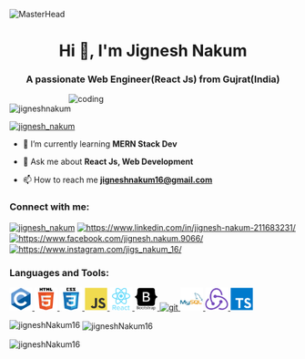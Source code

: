 ![MasterHead](https://miro.medium.com/v2/resize:fit:1400/format:webp/1*Xuz5OGdQSUKEB8BjNb59cg.jpeg)

<h1 align="center">Hi 👋, I'm Jignesh Nakum</h1>
<h3 align="center">A passionate Web Engineer(React Js) from Gujrat(India)</h3>
<!-- <img align="right" alt="coding" width="400" src="https://camo.githubusercontent.com/cae12fddd9d6982901d82580bdf321d81fb299141098ca1c2d4891870827bf17/68747470733a2f2f6d69726f2e6d656469756d2e636f6d2f6d61782f313336302f302a37513379765349765f7430696f4a2d5a2e676966"> -->

<img align="right" alt="coding" width="400" src="https://media2.giphy.com/media/qgQUggAC3Pfv687qPC/giphy.gif?cid=ecf05e47p7dfij3co0dzjz021bizai6sv6wn8vs6zcx1bohw&ep=v1_gifs_search&rid=giphy.gif&ct=g" >

<p align="left"> <img src="https://komarev.com/ghpvc/?username=jigneshNakum16&label=Profile%20views&color=0e75b6&style=flat" alt="jigneshnakum" /> </p>

<p align="left"> <a href="https://twitter.com/i/flow/login?redirect_after_login=%2FJignesh08155221" target="blank"><img src="https://img.shields.io/twitter/follow/Jignesh08155221?logo=twitter&style=for-the-badge" alt="jignesh_nakum" /></a> </p>

- 🌱 I’m currently learning **MERN Stack Dev**

- 💬 Ask me about **React Js, Web Development**

- 📫 How to reach me **jigneshnakum16@gmail.com**



<h3 align="left">Connect with me:</h3>
<p align="left">
<a href="https://twitter.com/i/flow/login?redirect_after_login=%2FJignesh08155221" target="blank"><img align="center" src="https://raw.githubusercontent.com/rahuldkjain/github-profile-readme-generator/master/src/images/icons/Social/twitter.svg" alt="jignesh_nakum" height="30" width="40" /></a>
<a href="https://www.linkedin.com/in/jignesh-nakum-211683231/" target="blank"><img align="center" src="https://raw.githubusercontent.com/rahuldkjain/github-profile-readme-generator/master/src/images/icons/Social/linked-in-alt.svg" alt="https://www.linkedin.com/in/jignesh-nakum-211683231/" height="30" width="40" /></a>
<a href="https://www.facebook.com/jignesh.nakum.9066/" target="blank"><img align="center" src="https://raw.githubusercontent.com/rahuldkjain/github-profile-readme-generator/master/src/images/icons/Social/facebook.svg" alt="https://www.facebook.com/jignesh.nakum.9066/" height="30" width="40" /></a>
<a href="https://www.instagram.com/jigs_nakum_16/" target="blank"><img align="center" src="https://raw.githubusercontent.com/rahuldkjain/github-profile-readme-generator/master/src/images/icons/Social/instagram.svg" alt="https://www.instagram.com/jigs_nakum_16/" height="30" width="40" /></a>
</p>

<h3 align="left">Languages and Tools:</h3>
<p align="left"> <a href="https://www.cprogramming.com/" target="_blank" rel="noreferrer"> <img src="https://raw.githubusercontent.com/devicons/devicon/master/icons/c/c-original.svg" alt="c" width="40" height="40"/> </a> <a href="https://www.w3.org/html/" target="_blank" rel="noreferrer"> <img src="https://raw.githubusercontent.com/devicons/devicon/master/icons/html5/html5-original-wordmark.svg" alt="html5" width="40" height="40"/> </a> <a href="https://www.w3schools.com/css/" target="_blank" rel="noreferrer"> <img src="https://raw.githubusercontent.com/devicons/devicon/master/icons/css3/css3-original-wordmark.svg" alt="css3" width="40" height="40"/> </a> <a href="https://developer.mozilla.org/en-US/docs/Web/JavaScript" target="_blank" rel="noreferrer"> <img src="https://raw.githubusercontent.com/devicons/devicon/master/icons/javascript/javascript-original.svg" alt="javascript" width="40" height="40"/> </a> <a href="https://reactjs.org/" target="_blank" rel="noreferrer"> <img src="https://raw.githubusercontent.com/devicons/devicon/master/icons/react/react-original-wordmark.svg" alt="react" width="40" height="40"/> </a> <a href="https://getbootstrap.com" target="_blank" rel="noreferrer"> <img src="https://raw.githubusercontent.com/devicons/devicon/master/icons/bootstrap/bootstrap-plain-wordmark.svg" alt="bootstrap" width="40" height="40"/> </a>  <a href="https://git-scm.com/" target="_blank" rel="noreferrer"> <img src="https://www.vectorlogo.zone/logos/git-scm/git-scm-icon.svg" alt="git" width="40" height="40"/>  </a> <a href="https://www.mysql.com/" target="_blank" rel="noreferrer"> <img src="https://raw.githubusercontent.com/devicons/devicon/master/icons/mysql/mysql-original-wordmark.svg" alt="mysql" width="40" height="40"/> </a> <a href="https://redux.js.org" target="_blank" rel="noreferrer"> <img src="https://raw.githubusercontent.com/devicons/devicon/master/icons/redux/redux-original.svg" alt="redux" width="40" height="40"/> </a> 
<a href="https://www.typescriptlang.org/" target="_blank" rel="noreferrer"> <img src="https://raw.githubusercontent.com/devicons/devicon/master/icons/typescript/typescript-original.svg" alt="typescript" width="40" height="40"/> </a></p>

<p><img align="left" src="https://github-readme-stats.vercel.app/api/top-langs?username=jigneshNakum16&show_icons=true&locale=en&layout=compact" alt="jigneshNakum16" /></p>

<p>&nbsp;<img align="center" src="https://github-readme-stats.vercel.app/api?username=jigneshNakum16&show_icons=true&locale=en" alt="jigneshNakum16" /></p>

<p><img align="center" src="https://github-readme-streak-stats.herokuapp.com/?user=jigneshNakum16&" alt="jigneshNakum16" /></p>
